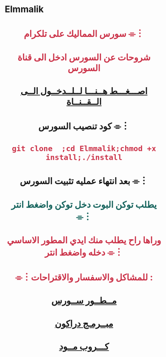
# Elmmalik

# <p align="center" style="color:#cb3349" >سورس المماليك على تلكرام ⌯︙

# <p align="center" style="color:#cb3349" > شروحات عن السورس ادخل الى قناة السورس

# <p align="center" style="color:#cb3349" > [اصـــغـــط هــنـــا لــلــدخــول الــى الــقــنــاة](https://https://t.me/messihack1) <br>

# <p align="center"> كود تنصيب السورس ⌯︙

 # <p align="center" style="color:#cb3349" > ``git clone  ;cd Elmmalik;chmod +x install;./install``

# <p align="center"> بعد انتهاء عمليه تثبيت السورس ⌯︙

# <p align="center" style="color: #14635c;" >يطلب توكن البوت دخل توكن واضغط انتر ⌯︙

 

# <p align="center" style="color:#cb3349" > وراها راح يطلب منك ايدي المطور الاساسي دخله واضغط انتر ⌯︙

# <p align="center" style="color:#cb3349" > ⌯︙للمشاكل والاسفسار والاقتراحات :

  

# <p align="center" style="color:#cb3349" > [مــطــور ســورس](https://telegram.me/@Messi_ElKBer) <br>
 
 
 
# <p align="center" style="color:#cb3349" > [مبــرمـج دراكون](https://telegram.me/@Messi_ElKBer) <br>

  

  

# <p align="center" style="color:#cb3349" > [كـــروب  مــود](https://t.me/TEAM_KFS_YA_KOSMK) <br>
